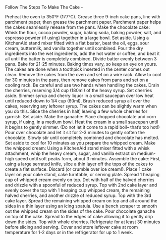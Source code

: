 Follow The Steps To Make The Cake - 



Preheat the oven to 350°F (177°C). 
Grease three 9-inch cake pans, line with parchment paper, then grease the parchment paper. 
Parchment paper helps the cakes seamlessly release from the pans.
Make the chocolate cake: Whisk the flour, cocoa powder, sugar, baking soda, baking powder, salt, and espresso powder (if using) together in a large bowl. Set aside. 
Using a KitchenAid stand mixer fitted with a flat beater, beat the oil, eggs, sour cream, buttermilk, and vanilla together until combined. 
Pour the dry ingredients into the wet ingredients, add the hot water or coffee, and beat it all until the batter is completely combined.
Divide batter evenly between 3 pans. Bake for 21-25 minutes. 
Baking times vary, so keep an eye on yours. 
The cakes are done when a toothpick inserted in the center comes out clean. 
Remove the cakes from the oven and set on a wire rack. 
Allow to cool for 30 minutes in the pans, then remove cakes from pans and set on a cooling rack. 
Be careful and use two hands when handling the cakes.
Drain the cherries, reserving 3/4 cup (180ml) of the heavy syrup. 
Set cherries aside. 
Simmer syrup and cherry liquor in a small saucepan over low heat until reduced down to 1/4 cup (60ml). 
Brush reduced syrup all over the cakes, reserving any leftover syrup. 
The cakes can be slightly warm when you do this.
Slice the cherries in half, leaving a few whole cherries for garnish. 
Set aside.
Make the ganache: Place chopped chocolate and corn syrup, if using, in a medium bowl.
Heat the cream in a small saucepan until it begins to gently simmer. (Do not let it come to a rapid boil– that’s too hot!) Pour over chocolate and let it sit for 2-3 minutes to gently soften the chocolate. 
Slowly stir until completely combined and chocolate has melted. 
Set aside to cool for 10 minutes as you prepare the whipped cream.
Make the whipped cream: Using a KitchenAid stand mixer fitted with a whisk attachment, whip the heavy cream, sugar, and vanilla extract on medium-high speed until soft peaks form, about 3 minutes.
Assemble the cake: First, using a large serrated knife, slice a thin layer off the tops of the cakes to create a flat surface. 
Discard (or crumble over ice cream!). Place 1 cake layer on your cake stand, cake turntable, or serving plate. 
Spread 1 heaping cup of whipped cream evenly on top. Dot with half of the halved cherries and drizzle with a spoonful of reduced syrup. 
Top with 2nd cake layer and evenly cover the top with 1 heaping cup whipped cream, the remaining halved cherries, and another drizzle of reduced syrup. 
Top with the 3rd cake layer. Spread the remaining whipped cream on top and all around the sides in a thin layer using an icing spatula. 
Use a bench scraper to smooth out the whipped cream on the sides of the cake.
Pour chocolate ganache on top of the cake. Spread to the edges of cake allowing it to gently drip down the sides. 
Top with whole cherries. Refrigerate for at least 30 minutes before slicing and serving.
Cover and store leftover cake at room temperature for 1-2 days or in the refrigerator for up to 1 week.